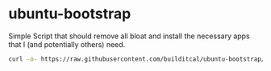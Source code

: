 # ubuntu-bootstrap
Simple Script that should remove all bloat and install the necessary apps that I (and potentially others) need.

```bash
curl -o- https://raw.githubusercontent.com/builditcal/ubuntu-bootstrap/refs/heads/24.04/start.sh | bash -s -- --debs "vscode,chrome,docker,dbeaver" --flatpaks "bitwarden,cura"
```